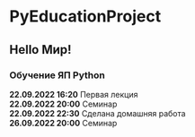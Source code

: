 # PyEducationProject

## Hello Мир!

### Обучение ЯП Python
**22.09.2022 16:20** Первая лекция  
**22.09.2022 20:00** Семинар  
**22.09.2022 22:30** Сделана домашняя работа  
**26.09.2022 20:00** Семинар  



